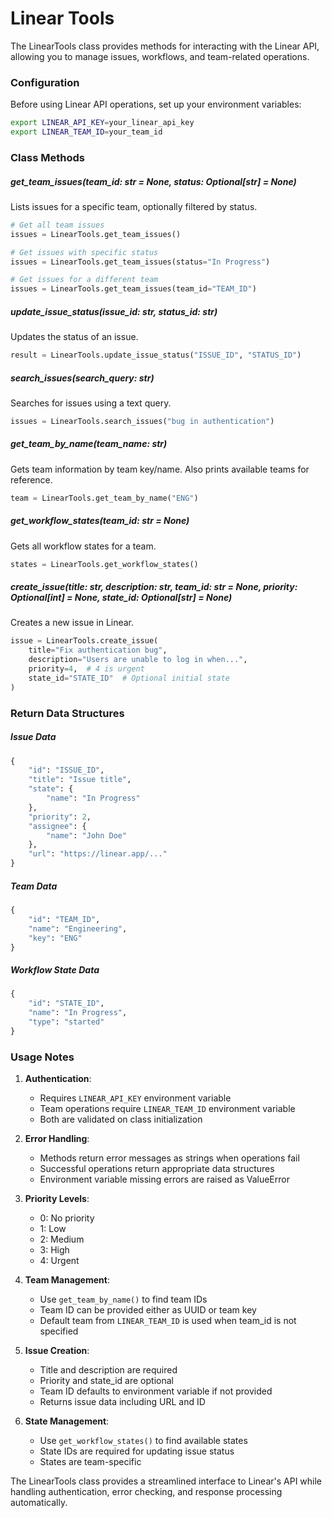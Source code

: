 # Linear Tools

The LinearTools class provides methods for interacting with the Linear API, allowing you to manage issues, workflows, and team-related operations.

### Configuration

Before using Linear API operations, set up your environment variables:

```bash
export LINEAR_API_KEY=your_linear_api_key
export LINEAR_TEAM_ID=your_team_id
```

### Class Methods

##### get_team_issues(team_id: str = None, status: Optional[str] = None)

Lists issues for a specific team, optionally filtered by status.

```python
# Get all team issues
issues = LinearTools.get_team_issues()

# Get issues with specific status
issues = LinearTools.get_team_issues(status="In Progress")

# Get issues for a different team
issues = LinearTools.get_team_issues(team_id="TEAM_ID")
```

##### update_issue_status(issue_id: str, status_id: str)

Updates the status of an issue.

```python
result = LinearTools.update_issue_status("ISSUE_ID", "STATUS_ID")
```

##### search_issues(search_query: str)

Searches for issues using a text query.

```python
issues = LinearTools.search_issues("bug in authentication")
```

##### get_team_by_name(team_name: str)

Gets team information by team key/name. Also prints available teams for reference.

```python
team = LinearTools.get_team_by_name("ENG")
```

##### get_workflow_states(team_id: str = None)

Gets all workflow states for a team.

```python
states = LinearTools.get_workflow_states()
```

##### create_issue(title: str, description: str, team_id: str = None, priority: Optional[int] = None, state_id: Optional[str] = None)

Creates a new issue in Linear.

```python
issue = LinearTools.create_issue(
    title="Fix authentication bug",
    description="Users are unable to log in when...",
    priority=4,  # 4 is urgent
    state_id="STATE_ID"  # Optional initial state
)
```

### Return Data Structures

##### Issue Data
```python
{
    "id": "ISSUE_ID",
    "title": "Issue title",
    "state": {
        "name": "In Progress"
    },
    "priority": 2,
    "assignee": {
        "name": "John Doe"
    },
    "url": "https://linear.app/..."
}
```

##### Team Data
```python
{
    "id": "TEAM_ID",
    "name": "Engineering",
    "key": "ENG"
}
```

##### Workflow State Data
```python
{
    "id": "STATE_ID",
    "name": "In Progress",
    "type": "started"
}
```

### Usage Notes

1. **Authentication**: 
   - Requires `LINEAR_API_KEY` environment variable
   - Team operations require `LINEAR_TEAM_ID` environment variable
   - Both are validated on class initialization

2. **Error Handling**:
   - Methods return error messages as strings when operations fail
   - Successful operations return appropriate data structures
   - Environment variable missing errors are raised as ValueError

3. **Priority Levels**:
   - 0: No priority
   - 1: Low
   - 2: Medium
   - 3: High
   - 4: Urgent

4. **Team Management**:
   - Use `get_team_by_name()` to find team IDs
   - Team ID can be provided either as UUID or team key
   - Default team from `LINEAR_TEAM_ID` is used when team_id is not specified

5. **Issue Creation**:
   - Title and description are required
   - Priority and state_id are optional
   - Team ID defaults to environment variable if not provided
   - Returns issue data including URL and ID

6. **State Management**:
   - Use `get_workflow_states()` to find available states
   - State IDs are required for updating issue status
   - States are team-specific

The LinearTools class provides a streamlined interface to Linear's API while handling authentication, error checking, and response processing automatically. 
